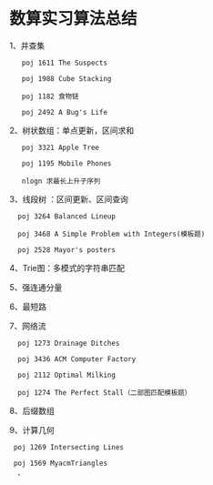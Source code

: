 # 数算实习算法总结
1、并查集
   
       poj 1611 The Suspects

       poj 1988 Cube Stacking
   
       poj 1182 食物链
       
       poj 2492 A Bug's Life

2、树状数组：单点更新，区间求和

       poj 3321 Apple Tree
       
       poj 1195 Mobile Phones
       
       nlogn 求最长上升子序列
       
3、线段树 ：区间更新、区间查询

      poj 3264 Balanced Lineup

      poj 3468 A Simple Problem with Integers(模板题)
      
      poj 2528 Mayor's posters
      
4、Trie图：多模式的字符串匹配

5、强连通分量

6、最短路
 
7、网络流

      poj 1273 Drainage Ditches

      poj 3436 ACM Computer Factory 
       
      poj 2112 Optimal Milking
      
      poj 1274 The Perfect Stall（二部图匹配模板题）
      
8、后缀数组

9、计算几何
     
     poj 1269 Intersecting Lines

     poj 1569 MyacmTriangles
      、
      
